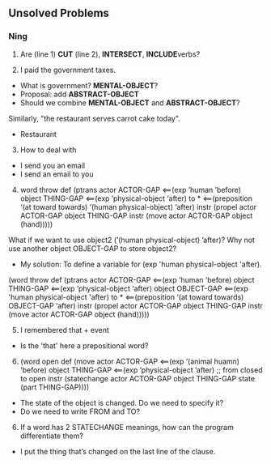 ## Unsolved Problems

### Ning

1. Are (line 1) **CUT** (line 2), **INTERSECT**, **INCLUDE**verbs?


2. I paid the government taxes.
- What is government? **MENTAL-OBJECT**? 
- Proposal: add **ABSTRACT-OBJECT**
- Should we combine **MENTAL-OBJECT** and **ABSTRACT-OBJECT**?

Similarly, "the restaurant serves carrot cake today".
- Restaurant

3. How to deal with
- I send you an email
- I send an email to you

4.  word throw
 def (ptrans actor ACTOR-GAP <==(exp ’human ’before)
             object THING-GAP <==(exp ’physical-object ‘after)
             to * <==(preposition ‘(at toward towards) ’(human physical-object) ‘after)
             instr (propel actor ACTOR-GAP
                           object THING-GAP
               instr (move actor ACTOR-GAP
                            object (hand)))))

What if we want to use object2 (’(human physical-object) ’after)? Why not use another object OBJECT-GAP to store object2?

- My solution: To define a variable for (exp 'human physical-object 'after).

(word throw
 def (ptrans actor ACTOR-GAP <==(exp ’human ’before)
             object THING-GAP <==(exp ’physical-object ‘after)
             object OBJECT-GAP <==(exp 'human physical-object 'after)
             to * <==(preposition ‘(at toward towards) OBJECT-GAP ‘after)
             instr (propel actor ACTOR-GAP
                           object THING-GAP
               instr (move actor ACTOR-GAP
                            object (hand)))))

5. I remembered that + event
- Is the 'that' here a prepositional word?

6. (word open
     def (move actor ACTOR-GAP <==(exp ’(animal huamn) ’before)
               object THING-GAP <==(exp ’physical-object ’after)
               ;; from closed to open
               instr (statechange actor ACTOR-GAP
                                  object THING-GAP
                                  state (part THING-GAP))))

- The state of the object is changed. Do we need to specify it? 
- Do we need to write FROM and TO?

6. If a word has 2 STATECHANGE meanings, how can the program differentiate them?
- I put the thing that’s changed on the last line of the clause.

